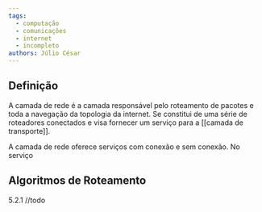 ```yaml
---
tags:
  - computação
  - comunicações
  - internet
  - incompleto
authors: Júlio César
---
```

## Definição

A camada de rede é a camada responsável pelo roteamento de pacotes e toda a navegação da topologia da internet. Se constitui de uma série de roteadores conectados e visa fornecer um serviço para a [[camada de transporte]].

A camada de rede oferece serviços com conexão e sem conexão. No serviço

## Algoritmos de Roteamento

5.2.1 //todo